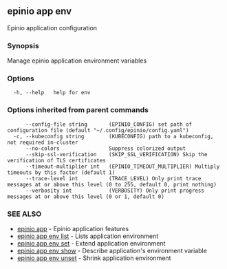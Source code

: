 ## epinio app env

Epinio application configuration

### Synopsis

Manage epinio application environment variables

### Options

```
  -h, --help   help for env
```

### Options inherited from parent commands

```
      --config-file string       (EPINIO_CONFIG) set path of configuration file (default "~/.config/epinio/config.yaml")
  -c, --kubeconfig string        (KUBECONFIG) path to a kubeconfig, not required in-cluster
      --no-colors                Suppress colorized output
      --skip-ssl-verification    (SKIP_SSL_VERIFICATION) Skip the verification of TLS certificates
      --timeout-multiplier int   (EPINIO_TIMEOUT_MULTIPLIER) Multiply timeouts by this factor (default 1)
      --trace-level int          (TRACE_LEVEL) Only print trace messages at or above this level (0 to 255, default 0, print nothing)
      --verbosity int            (VERBOSITY) Only print progress messages at or above this level (0 or 1, default 0)
```

### SEE ALSO

* [epinio app](epinio_app.md)	 - Epinio application features
* [epinio app env list](epinio_app_env_list.md)	 - Lists application environment
* [epinio app env set](epinio_app_env_set.md)	 - Extend application environment
* [epinio app env show](epinio_app_env_show.md)	 - Describe application's environment variable
* [epinio app env unset](epinio_app_env_unset.md)	 - Shrink application environment

